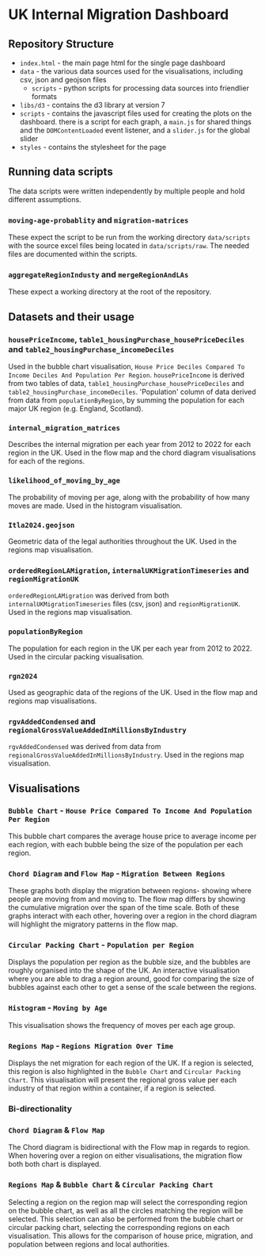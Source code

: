 # UK Internal Migration Dashboard

## Repository Structure

- `index.html` - the main page html for the single page dashboard
- `data` - the various data sources used for the visualisations, including
  csv, json and geojson files
  - `scripts` - python scripts for processing data sources into friendlier formats
- `libs/d3` - contains the d3 library at version 7
- `scripts` - contains the javascript files used for creating the plots on the dashboard. there is a script for each graph, a `main.js` for shared things and the `DOMContentLoaded` event listener, and a `slider.js` for the global slider
- `styles` - contains the stylesheet for the page

## Running data scripts

The data scripts were written independently by multiple people and hold different assumptions.

### `moving-age-probablity` and `migration-matrices`

These expect the script to be run from the working directory `data/scripts` with the source excel files being located in `data/scripts/raw`. The needed files are documented within the scripts.

### `aggregateRegionIndusty` and `mergeRegionAndLAs`

These expect a working directory at the root of the repository.

## Datasets and their usage

### `housePriceIncome`, `table1_housingPurchase_housePriceDeciles` and `table2_housingPurchase_incomeDeciles`

Used in the bubble chart visualisation, `House Price Deciles Compared To Income Deciles And Population Per Region`.
`housePriceIncome` is derived from two tables of data, `table1_housingPurchase_housePriceDeciles` and `table2_housingPurchase_incomeDeciles`.
'Population' column of data derived from data from `populationByRegion`, by summing the population for each major UK region (e.g. England, Scotland).

### `internal_migration_matrices`

Describes the internal migration per each year from 2012 to 2022 for each region in the UK.
Used in the flow map and the chord diagram visualisations for each of the regions.

### `likelihood_of_moving_by_age`

The probability of moving per age, along with the probability of how many moves are made. 
Used in the histogram visualisation.

### `Itla2024.geojson`

Geometric data of the legal authorities throughout the UK.
Used in the regions map visualisation.

### `orderedRegionLAMigration`, `internalUKMigrationTimeseries` and `regionMigrationUK`

`orderedRegionLAMigration` was derived from both `internalUKMigrationTimeseries` files (csv, json) and `regionMigrationUK`. 
Used in the regions map visualisation.

### `populationByRegion`

The population for each region in the UK per each year from 2012 to 2022.
Used in the circular packing visualisation.

### `rgn2024`

Used as geographic data of the regions of the UK.
Used in the flow map and regions map visualisations.

### `rgvAddedCondensed` and `regionalGrossValueAddedInMillionsByIndustry`

`rgvAddedCondensed` was derived from data from `regionalGrossValueAddedInMillionsByIndustry`.
Used in the regions map visualisation.

## Visualisations

### `Bubble Chart` - `House Price Compared To Income And Population Per Region`

This bubble chart compares the average house price to average income per each region, with each bubble being the size of the population per each region.

### `Chord Diagram` and `Flow Map` - `Migration Between Regions`

These graphs both display the migration between regions- showing where people are moving from and moving to.
The flow map differs by showing the cumulative migration over the span of the time scale.
Both of these graphs interact with each other, hovering over a region in the chord diagram will highlight the migratory patterns in the flow map.

### `Circular Packing Chart` - `Population per Region`

Displays the population per region as the bubble size, and the bubbles are roughly organised into the shape of the UK.
An interactive visualisation where you are able to drag a region around, good for comparing the size of bubbles against each other to get a sense of the scale between the regions.

### `Histogram` - `Moving by Age`

This visualisation shows the frequency of moves per each age group.

### `Regions Map` - `Regions Migration Over Time`

Displays the net migration for each region of the UK. If a region is selected, this region is also highlighted in the `Bubble Chart` and `Circular Packing Chart`. This visualisation will present the regional gross value per each industry of that region within a container, if a region is selected.

### Bi-directionality

### `Chord Diagram` & `Flow Map` 
The Chord diagram is bidirectional with the Flow map in regards to region. When hovering over a region on either visualisations, the migration flow both both chart is displayed.

### `Regions Map` & `Bubble Chart` & `Circular Packing Chart`
Selecting a region on the region map will select the corresponding region on the bubble chart, as well as all the circles matching the region will be selected. This selection can also be performed from the bubble chart or circular packing chart, selecting the corresponding regions on each visualisation.
This allows for the comparison of house price, migration, and population between regions and local authorities.